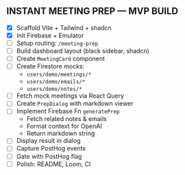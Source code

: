 ## INSTANT MEETING PREP — MVP BUILD

- [x] Scaffold Vite + Tailwind + shadcn
- [x] Init Firebase + Emulator
- [ ] Setup routing: `/meeting-prep`
- [ ] Build dashboard layout (black sidebar, shadcn)
- [ ] Create `MeetingCard` component
- [ ] Create Firestore mocks:
  - `users/demo/meetings/*`
  - `users/demo/emails/*`
  - `users/demo/notes/*`
- [ ] Fetch mock meetings via React Query
- [ ] Create `PrepDialog` with markdown viewer
- [ ] Implement Firebase Fn `generatePrep`
  - Fetch related notes & emails
  - Format context for OpenAI
  - Return markdown string
- [ ] Display result in dialog
- [ ] Capture PostHog events
- [ ] Gate with PostHog flag
- [ ] Polish: README, Loom, CI
